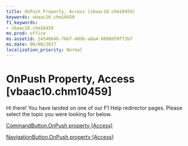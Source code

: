 ```yaml
---
title: OnPush Property, Access [vbaac10.chm10459]
keywords: vbaac10.chm10459
f1_keywords:
- vbaac10.chm10459
ms.prod: office
ms.assetid: 2454664b-76b7-40db-ada4-8698df0f72b7
ms.date: 06/08/2017
localization_priority: Normal
---
```



# OnPush Property, Access [vbaac10.chm10459]

Hi there! You have landed on one of our F1 Help redirector pages. Please select the topic you were looking for below.

[CommandButton.OnPush property (Access)](http://msdn.microsoft.com/library/38fab0d1-495e-9053-5e24-932ae0d8bdce%28Office.15%29.aspx)

[NavigationButton.OnPush property (Access)](http://msdn.microsoft.com/library/09b91008-ab58-d7d6-40af-aeb2e41d8823%28Office.15%29.aspx)


